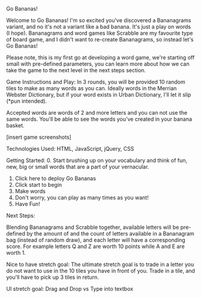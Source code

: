 Go Bananas! 

Welcome to Go Bananas! I'm so excited you've discovered a Bananagrams variant, and no it's not a variant like a bad banana. It's just a play on words (I hope). Bananagrams and word games like Scrabble are my favourite type of board game, and I didn't want to re-create Bananagrams, so instead let's Go Bananas! 

Please note, this is my first go at developing a word game, we're starting off small with pre-defined parameters, you can learn more about how we can take the game to the next level in the next steps section. 

Game Instructions and Play: 
In 3 rounds, you will be provided 10 random tiles to make as many words as you can. Ideally words in the Merrian Webster Dictionary, but if your word exists in Urban Dictionary, I'll let it slip (*pun intended). 

Accepted words are words of 2 and more letters and you can not use the same words. You'll be able to see the words you've created in your banana basket.

[insert game screenshots]

Technologies Used: HTML, JavaScript, jQuery, CSS 

Getting Started: 
0. Start brushing up on your vocabulary and think of fun, new, big or small words that are a part of your vernacular. 
1. Click here to deploy Go Bananas
2. Click start to begin 
3. Make words
4. Don't worry, you can play as many times as you want!
5. Have Fun! 

Next Steps: 

Blending Bananagrams and Scrabble together, available letters will be pre-defined by the amount of and the count of letters available in a Bananagram bag (instead of random draw), and each letter will have a corresponding score. For example letters Q and Z are worth 10 points while A and E are worth 1. 

Nice to have stretch goal:
The ultimate stretch goal is to trade in a letter you do not want to use in the 10 tiles you have in front of you. Trade in a tile, and you'll have to pick up 3 tiles in return. 

UI stretch goal:
Drag and Drop vs Type into textbox 